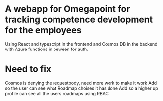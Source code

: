 # A webapp for Omegapoint for tracking competence development for the employees
Using React and typescript in the frontend and Cosmos DB in the backend with Azure functions in beween for auth. 

# Need to fix
Cosmos is denying the requestbody, need more work to make it work
Add so the user can see what Roadmap choises it has done
Add so a higher up profile can see all the users roadmaps using RBAC
